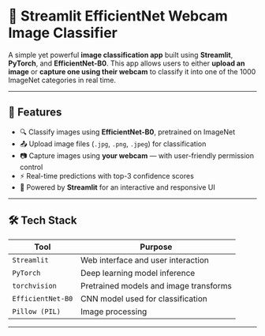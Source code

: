 # 🧠 Streamlit EfficientNet Webcam Image Classifier

A simple yet powerful **image classification app** built using **Streamlit**, **PyTorch**, and **EfficientNet-B0**. This app allows users to either **upload an image** or **capture one using their webcam** to classify it into one of the 1000 ImageNet categories in real time.

---

## 📸 Features

- 🔍 Classify images using **EfficientNet-B0**, pretrained on ImageNet
- 📤 Upload image files (`.jpg`, `.png`, `.jpeg`) for classification
- 📷 Capture images using **your webcam** — with user-friendly permission control
- ⚡ Real-time predictions with top-3 confidence scores
- 🚀 Powered by **Streamlit** for an interactive and responsive UI

---

## 🛠️ Tech Stack

| Tool              | Purpose                               |
|-------------------|----------------------------------------|
| `Streamlit`       | Web interface and user interaction     |
| `PyTorch`         | Deep learning model inference          |
| `torchvision`     | Pretrained models and image transforms |
| `EfficientNet-B0` | CNN model used for classification      |
| `Pillow (PIL)`    | Image processing                       |

---
